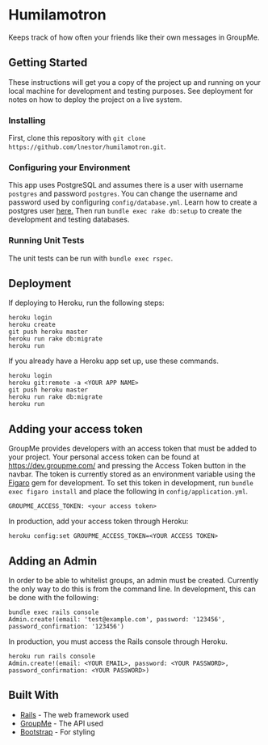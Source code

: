 # Humilamotron

Keeps track of how often your friends like their own messages in GroupMe.

## Getting Started

These instructions will get you a copy of the project up and running on your local machine for development and testing purposes. See deployment for notes on how to deploy the project on a live system.

### Installing

First, clone this repository with `git clone https://github.com/lnestor/humilamotron.git`.

### Configuring your Environment

This app uses PostgreSQL and assumes there is a user with username `postgres` and password `postgres`. You can change the username and password used by configuring `config/database.yml`. Learn how to create a postgres user [here.](https://www.codementor.io/engineerapart/getting-started-with-postgresql-on-mac-osx-are8jcopb) Then run `bundle exec rake db:setup` to create the development and testing databases.

### Running Unit Tests

The unit tests can be run with `bundle exec rspec`.

## Deployment

If deploying to Heroku, run the following steps:

```
heroku login
heroku create
git push heroku master
heroku run rake db:migrate
heroku run
```

If you already have a Heroku app set up, use these commands.

```
heroku login
heroku git:remote -a <YOUR APP NAME>
git push heroku master
heroku run rake db:migrate
heroku run
```

## Adding your access token

GroupMe provides developers with an access token that must be added to your project. Your personal access token can be found at https://dev.groupme.com/ and pressing the Access Token button in the navbar. The token is currently stored as an environment variable using the [Figaro](https://github.com/laserlemon/figaro) gem for development. To set this token in development, run `bundle exec figaro install` and place the following in `config/application.yml`.

```
GROUPME_ACCESS_TOKEN: <your access token>
```

In production, add your access token through Heroku:

```
heroku config:set GROUPME_ACCESS_TOKEN=<YOUR ACCESS TOKEN>
```

## Adding an Admin

In order to be able to whitelist groups, an admin must be created. Currently the only way to do this is from the command line. In development, this can be done with the following:

```
bundle exec rails console
Admin.create!(email: 'test@example.com', password: '123456', password_confirmation: '123456')
```

In production, you must access the Rails console through Heroku.

```
heroku run rails console
Admin.create!(email: <YOUR EMAIL>, password: <YOUR PASSWORD>, password_confirmation: <YOUR PASSWORD>)
```

## Built With

* [Rails](https://rubyonrails.org/) - The web framework used
* [GroupMe](https://groupme.com/en-US/) - The API used
* [Bootstrap](https://getbootstrap.com/) - For styling
